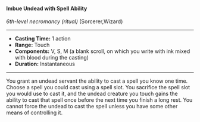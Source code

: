 #### Imbue Undead with Spell Ability
*6th-level necromancy* *(ritual)* (Sorcerer,Wizard)
___
- **Casting Time:** 1 action
- **Range:** Touch
- **Components:** V, S, M (a blank scroll, on which you write with ink mixed with blood during the casting)
- **Duration:** Instantaneous
---
You grant an undead servant the ability to cast a
spell you know one time. Choose a spell you could
cast using a spell slot. You sacrifice the spell slot
you would use to cast it, and the undead creature
you touch gains the ability to cast that spell once
before the next time you finish a long rest. You
cannot force the undead to cast the spell unless you
have some other means of controlling it.
